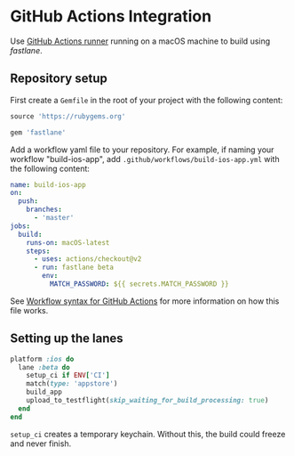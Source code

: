 # GitHub Actions Integration

Use [GitHub Actions runner](https://docs.github.com/en/actions/using-github-hosted-runners/about-github-hosted-runners) running on a macOS machine to build using _fastlane_.

## Repository setup

First create a `Gemfile` in the root of your project with the following content:

```ruby
source 'https://rubygems.org'

gem 'fastlane'
```

Add a workflow yaml file to your repository. For example, if naming your workflow "build-ios-app", add `.github/workflows/build-ios-app.yml` with the following content:

```yml
name: build-ios-app
on:
  push:
    branches:
      - 'master'
jobs:
  build:
    runs-on: macOS-latest
    steps:
      - uses: actions/checkout@v2
      - run: fastlane beta
        env:
          MATCH_PASSWORD: ${{ secrets.MATCH_PASSWORD }}
```

See [Workflow syntax for GitHub Actions](https://docs.github.com/en/actions/reference/workflow-syntax-for-github-actions)
for more information on how this file works.

## Setting up the lanes

```ruby
platform :ios do
  lane :beta do
    setup_ci if ENV['CI']
    match(type: 'appstore')
    build_app
    upload_to_testflight(skip_waiting_for_build_processing: true)
  end
end
```

`setup_ci` creates a temporary keychain. Without this, the build could freeze and never finish.
